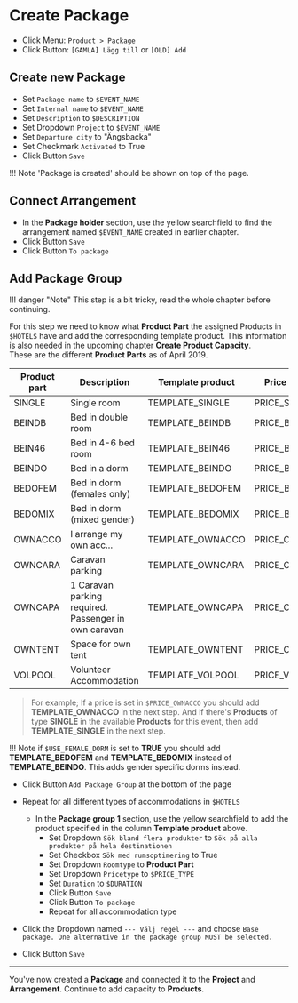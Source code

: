 # Create Package

* Click Menu: `Product > Package`
* Click Button: `[GAMLA] Lägg till` or `[OLD] Add`

## Create new Package

* Set `Package name` to `$EVENT_NAME`
* Set `Internal name` to `$EVENT_NAME`
* Set `Description` to `$DESCRIPTION`
* Set Dropdown `Project` to `$EVENT_NAME`
* Set `Departure city` to "Ängsbacka"
* Set Checkmark `Activated` to True
* Click Button `Save`

!!! Note
    'Package is created' should be shown on top of the page.

## Connect Arrangement
* In the **Package holder** section, use the yellow searchfield to find the arrangement named `$EVENT_NAME` created in earlier chapter. 
* Click Button `Save`
* Click Button `To package`

## Add Package Group
     
!!! danger "Note"
    This step is a bit tricky, read the whole chapter before continuing.

For this step we need to know what **Product Part** the assigned Products in `$HOTELS` have and add the corresponding template product. This information is also needed in the upcoming chapter **Create Product Capacity**.  
These are the different **Product Parts** as of April 2019.

| Product part | Description | Template product | Price column
| ---- | ----------------- | ---- | ----
| SINGLE | Single room | TEMPLATE_SINGLE | PRICE_SINGLE
| BEINDB | Bed in double room | TEMPLATE_BEINDB | PRICE_BEINDB
| BEIN46 | Bed in 4-6 bed room | TEMPLATE_BEIN46 | PRICE_BEIN46
| BEINDO | Bed in a dorm | TEMPLATE_BEINDO | PRICE_BEINDO
| BEDOFEM | Bed in dorm (females only) | TEMPLATE_BEDOFEM | PRICE_BEINDO
| BEDOMIX | Bed in dorm (mixed gender) | TEMPLATE_BEDOMIX | PRICE_BEINDO
| OWNACCO | I arrange my own acc... | TEMPLATE_OWNACCO | PRICE_OWNACCO
| OWNCARA | Caravan parking | TEMPLATE_OWNCARA | PRICE_OWNCARA
| OWNCAPA | 1 Caravan parking required. Passenger in own caravan | TEMPLATE_OWNCAPA | PRICE_OWNTENT
| OWNTENT | Space for own tent | TEMPLATE_OWNTENT | PRICE_OWNTENT
| VOLPOOL | Volunteer Accommodation | TEMPLATE_VOLPOOL | PRICE_VOLPOOL


> For example; If a price is set in `$PRICE_OWNACCO` you should add **TEMPLATE_OWNACCO** in the next step. And if there's **Products** of type **SINGLE** in the available **Products** for this event, then add **TEMPLATE_SINGLE** in the next step.  

!!! Note
    if `$USE_FEMALE_DORM` is set to **TRUE** you should add **TEMPLATE_BEDOFEM** and **TEMPLATE_BEDOMIX** instead of **TEMPLATE_BEINDO**. This adds gender specific dorms instead.

* Click Button `Add Package Group` at the bottom of the page
* Repeat for all different types of accommodations in `$HOTELS`
    - In the **Package group 1** section, use the yellow searchfield to add the product specified in the column **Template product** above.
        + Set Dropdown `Sök bland flera produkter` to `Sök på alla produkter på hela destinationen`
        + Set Checkbox `Sök med rumsoptimering` to True
        + Set Dropdown `Roomtype` to **Product Part**
        + Set Dropdown `Pricetype` to `$PRICE_TYPE`
        + Set `Duration` to `$DURATION`
        + Click Button `Save`
        + Click Button `To package`
        + Repeat for all accommodation type

* Click the Dropdown named `--- Välj regel ---` and choose `Base package. One alternative in the package group MUST be selected.`
* Click Button `Save`

---


You've now created a **Package** and connected it to the **Project** and **Arrangement**. Continue to add capacity to **Products**.

